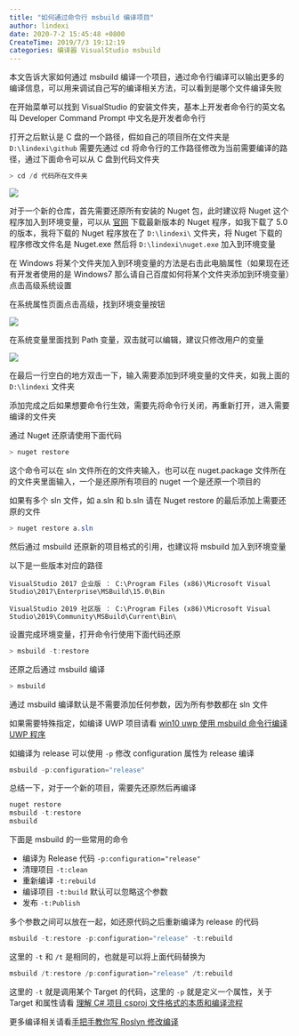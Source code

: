 ```yaml
---
title: "如何通过命令行 msbuild 编译项目"
author: lindexi
date: 2020-7-2 15:45:48 +0800
CreateTime: 2019/7/3 19:12:19
categories: 编译器 VisualStudio msbuild
---
```


本文告诉大家如何通过 msbuild 编译一个项目，通过命令行编译可以输出更多的编译信息，可以用来调试自己写的编译相关方法，可以看到是哪个文件编译失败

<!--more-->


<!-- CreateTime:2019/7/3 19:12:19 -->


<!-- 标签：编译器,VisualStudio,msbuild -->

在开始菜单可以找到 VisualStudio 的安装文件夹，基本上开发者命令行的英文名叫 Developer Command Prompt 中文名是开发者命令行

打开之后默认是 C 盘的一个路径，假如自己的项目所在文件夹是 `D:\lindexi\github` 需要先通过 cd 将命令行的工作路径修改为当前需要编译的路径，通过下面命令可以从 C 盘到代码文件夹

```csharp
> cd /d 代码所在文件夹
```

<!-- ![](image/如何通过命令行 msbuild 编译项目/如何通过命令行 msbuild 编译项目0.png) -->

![](http://image.acmx.xyz/lindexi%2F2019224153226228)

对于一个新的仓库，首先需要还原所有安装的 Nuget 包，此时建议将 Nuget 这个程序加入到环境变量，可以从 [官网](https://www.nuget.org/downloads ) 下载最新版本的 Nuget 程序，如我下载了 5.0 的版本，我将下载的 Nuget 程序放在了 `D:\lindexi\` 文件夹，将 Nuget 下载的程序修改文件名是 Nuget.exe 然后将 `D:\lindexi\nuget.exe` 加入到环境变量

在 Windows 将某个文件夹加入到环境变量的方法是右击此电脑属性（如果现在还有开发者使用的是 Windows7 那么请自己百度如何将某个文件夹添加到环境变量）点击高级系统设置

在系统属性页面点击高级，找到环境变量按钮

<!-- ![](image/如何通过命令行 msbuild 编译项目/如何通过命令行 msbuild 编译项目1.png) -->

![](http://image.acmx.xyz/lindexi%2F2019224153659669)

在系统变量里面找到 Path 变量，双击就可以编辑，建议只修改用户的变量

<!-- ![](image/如何通过命令行 msbuild 编译项目/如何通过命令行 msbuild 编译项目2.png) -->

![](http://image.acmx.xyz/lindexi%2F2019224153757557)

在最后一行空白的地方双击一下，输入需要添加到环境变量的文件夹，如我上面的 `D:\lindexi` 文件夹

添加完成之后如果想要命令行生效，需要先将命令行关闭，再重新打开，进入需要编译的文件夹

通过 Nuget 还原请使用下面代码

```csharp
> nuget restore
```

这个命令可以在 sln 文件所在的文件夹输入，也可以在 nuget.package 文件所在的文件夹里面输入，一个是还原所有项目的 nuget 一个是还原一个项目的

如果有多个 sln 文件，如 a.sln 和 b.sln 请在 Nuget restore 的最后添加上需要还原的文件

```csharp
> nuget restore a.sln
```

然后通过 msbuild 还原新的项目格式的引用，也建议将 msbuild 加入到环境变量

以下是一些版本对应的路径

```
VisualStudio 2017 企业版 ： C:\Program Files (x86)\Microsoft Visual Studio\2017\Enterprise\MSBuild\15.0\Bin

VisualStudio 2019 社区版 ： C:\Program Files (x86)\Microsoft Visual Studio\2019\Community\MSBuild\Current\Bin\
```

设置完成环境变量，打开命令行使用下面代码还原

```csharp
> msbuild -t:restore
```

还原之后通过 msbuild 编译

```csharp
> msbuild 
```

通过 msbuild 编译默认是不需要添加任何参数，因为所有参数都在 sln 文件

如果需要特殊指定，如编译 UWP 项目请看 [win10 uwp 使用 msbuild 命令行编译 UWP 程序](https://lindexi.gitee.io/post/win10-uwp-%E4%BD%BF%E7%94%A8-msbuild-%E5%91%BD%E4%BB%A4%E8%A1%8C%E7%BC%96%E8%AF%91-UWP-%E7%A8%8B%E5%BA%8F.html )

如编译为 release 可以使用 `-p` 修改 configuration 属性为 release 编译

```csharp
msbuild -p:configuration="release"
```

总结一下，对于一个新的项目，需要先还原然后再编译

```csharp
nuget restore
msbuild -t:restore
msbuild
```

下面是 msbuild 的一些常用的命令

 - 编译为 Release 代码 `-p:configuration="release"`
 - 清理项目 `-t:clean`
 - 重新编译 `-t:rebuild`
 - 编译项目 `-t:build` 默认可以忽略这个参数
 - 发布 `-t:Publish`

多个参数之间可以放在一起，如还原代码之后重新编译为 release 的代码

```csharp
msbuild -t:restore -p:configuration="release" -t:rebuild
```

这里的 `-t` 和 `/t` 是相同的，也就是可以将上面代码替换为

```csharp
msbuild /t:restore /p:configuration="release" /t:rebuild
```

这里的 `-t` 就是调用某个 Target 的代码，这里的 `-p` 就是定义一个属性，关于 Target 和属性请看 [理解 C# 项目 csproj 文件格式的本质和编译流程 ](https://blog.walterlv.com/post/understand-the-csproj.html )

更多编译相关请看[手把手教你写 Roslyn 修改编译](https://blog.lindexi.com/post/roslyn.html )

